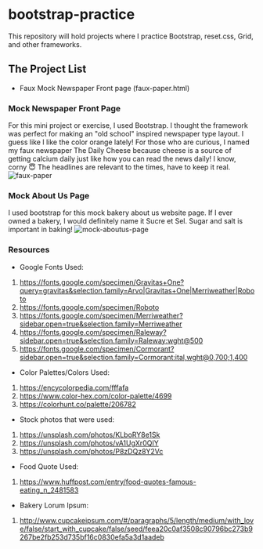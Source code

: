 # bootstrap-practice
This repository will hold projects where I practice Bootstrap, reset.css, Grid, and other frameworks.

## The Project List
- Faux Mock Newspaper Front page (faux-paper.html)


### Mock Newspaper Front Page 
For this mini project or exercise, I used Bootstrap. I thought the framework was perfect for making an "old school" inspired newspaper type layout. I guess like I like the color orange lately! For those who are curious, I named my faux newspaper The Daily Cheese because cheese is a source of getting calcium daily just like how you can read the news daily! I know, corny :innocent: The headlines are relevant to the times, have to keep it real. 
![faux-paper](https://user-images.githubusercontent.com/66345751/92938394-7bb4e080-f41a-11ea-8f17-84f1aa323267.JPG)


### Mock About Us Page
I used bootstrap for this mock bakery about us website page. If I ever owned a bakery, I would definitely name it Sucre et Sel. Sugar and salt is important in baking!
![mock-aboutus-page](https://user-images.githubusercontent.com/66345751/94740459-b38bb580-0340-11eb-9c71-cfa9113ff5a8.JPG)


### Resources 
- Google Fonts Used: 
1. https://fonts.google.com/specimen/Gravitas+One?query=gravitas&selection.family=Arvo|Gravitas+One|Merriweather|Roboto
2. https://fonts.google.com/specimen/Roboto
3. https://fonts.google.com/specimen/Merriweather?sidebar.open=true&selection.family=Merriweather
4. https://fonts.google.com/specimen/Raleway?sidebar.open=true&selection.family=Raleway:wght@500
5. https://fonts.google.com/specimen/Cormorant?sidebar.open=true&selection.family=Cormorant:ital,wght@0,700;1,400

- Color Palettes/Colors Used: 
1. https://encycolorpedia.com/fffafa
2. https://www.color-hex.com/color-palette/4699
3. https://colorhunt.co/palette/206782

- Stock photos that were used:
1. https://unsplash.com/photos/KLboRY8e1Sk
2. https://unsplash.com/photos/vA1UgXr0QIY
3. https://unsplash.com/photos/P8zDQz8Y2Vc

- Food Quote Used:
1. https://www.huffpost.com/entry/food-quotes-famous-eating_n_2481583 

- Bakery Lorum Ipsum:
1. http://www.cupcakeipsum.com/#/paragraphs/5/length/medium/with_love/false/start_with_cupcake/false/seed/feea20c0af3508c90796bc273b9267be2fb253d735bf16c0830efa5a3d1aadeb
